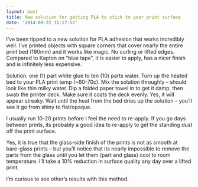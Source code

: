 ```yaml
---
layout: post
title: New solution for getting PLA to stick to your print surface
date: '2014-08-22 11:17:52'
---
```



I’ve been tipped to a new solution for PLA adhesion that works incredibly well. I’ve printed objects with square corners that cover nearly the entire print bed (190mm) and it works like magic. No curling or lifted edges. Compared to Kapton on “blue tape”, it is easier to apply, has a nicer finish and is infinitely less expensive.

Solution: one (1) part white glue to ten (10) parts water. Turn up the heated bed to your PLA print temp (~60-70c). Mix the solution throughly – should look like thin milky water. Dip a folded paper towel in to get it damp, then swab the printer deck. Make sure it coats the deck evenly. Yes, it will appear streaky. Wait until the heat from the bed dries up the solution – you’ll see it go from shiny to flat/opaque.

I usually run 10-20 prints before I feel the need to re-apply. If you go days between prints, its probably a good idea to re-apply to get the standing dust off the print surface.

Yes, it is true that the glass-side finish of the prints is not as smooth at bare-glass prints – but you’ll notice that its nearly impossible to remove the parts from the glass until you let them (part and glass) cool to room temperature. I’ll take a 10% reduction in surface quality any day over a lifted print.

I’m curious to see other’s results with this method.


